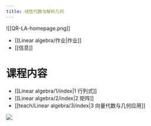 ```yaml
---
title: 线性代数与解析几何
---
```

![[QR-LA-homepage.png]]

- [[Linear algebra/作业|作业]]
- [[信息]]
# 课程内容
- [[Linear algebra/1/index|1 行列式]]
- [[Linear algebra/2/index|2 矩阵]]
- [[teach/Linear algebra/3/index|3 向量代数与几何应用]]

![](QR-LA-advise.png)